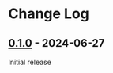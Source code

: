 # Change Log


## [0.1.0] - 2024-06-27

Initial release

[0.1.0]: https://github.com/py-art/arfi_settings/releases/tag/0.1.0
